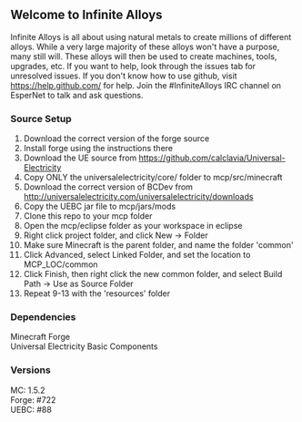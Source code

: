 ## Welcome to Infinite Alloys
Infinite Alloys is all about using natural metals to create millions of different alloys. While a very large majority
of these alloys won't have a purpose, many still will. These alloys will then be used to create machines, tools,
upgrades, etc. If you want to help, look through the issues tab for unresolved issues. If you don't know how to
use github, visit https://help.github.com/ for help. Join the #InfiniteAlloys IRC channel on EsperNet to talk and ask questions.

### Source Setup
1. Download the correct version of the forge source
2. Install forge using the instructions there
3. Download the UE source from https://github.com/calclavia/Universal-Electricity
4. Copy ONLY the universalelectricity/core/ folder to mcp/src/minecraft
5. Download the correct version of BCDev from http://universalelectricity.com/universalelectricity/downloads
6. Copy the UEBC jar file to mcp/jars/mods
7. Clone this repo to your mcp folder
8. Open the mcp/eclipse folder as your workspace in eclipse
9. Right click project folder, and click New -> Folder
10. Make sure Minecraft is the parent folder, and name the folder 'common'
11. Click Advanced, select Linked Folder, and set the location to MCP_LOC/common
12. Click Finish, then right click the new common folder, and select Build Path -> Use as Source Folder
13. Repeat 9-13 with the 'resources' folder

### Dependencies
Minecraft Forge  
Universal Electricity Basic Components  

### Versions
MC: 1.5.2  
Forge: #722  
UEBC: #88  
